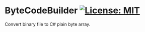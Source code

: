 # ByteCodeBuilder [![License: MIT](https://img.shields.io/badge/License-MIT-yellow.svg)](https://opensource.org/licenses/MIT)
Convert binary file to C# plain byte array.
